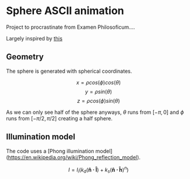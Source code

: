 # Sphere ASCII animation

Project to procrastinate from Examen Philosoficum....

Largely inspired by [this](https://www.a1k0n.net/2011/07/20/donut-math.html)

## Geometry
The sphere is generated with spherical coordinates.

$$x = \rho cos(\phi) cos(\theta)$$
$$y = \rho sin(\theta)$$
$$z = \rho cos(\phi) sin(\theta)$$

As we can only see half of the sphere anyways, $\theta$ runs from $[-\pi, 0]$ and $\phi$ runs from $[-\pi/2, \pi/2]$ creating a half sphere.


## Illumination model

The code uses a [Phong illumination model] (https://en.wikipedia.org/wiki/Phong_reflection_model). 

$$I = I_i(k_d (\mathbf{\hat{n}\cdot \hat{l}}) + k_s (\mathbf{\hat{n} \cdot \hat{h}})^n )$$



